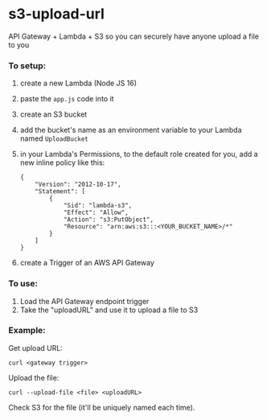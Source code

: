 # s3-upload-url
API Gateway + Lambda + S3 so you can securely have anyone upload a file to you

### To setup:

1. create a new Lambda (Node JS 16)

2. paste the `app.js` code into it

3. create an S3 bucket

4. add the bucket's name as an environment variable to your Lambda named `UploadBucket` 

5. in your Lambda's Permissions, to the default role created for you, add a new inline policy like this:

   ```
   {
       "Version": "2012-10-17",
       "Statement": [
           {
               "Sid": "lambda-s3",
               "Effect": "Allow",
               "Action": "s3:PutObject",
               "Resource": "arn:aws:s3:::<YOUR_BUCKET_NAME>/*"
           }
       ]
   }
   ```

6. create a Trigger of an AWS API Gateway

### To use:

1. Load the API Gateway endpoint trigger
2. Take the "uploadURL" and use it to upload a file to S3

### Example:

Get upload URL:

`curl <gateway trigger>`

Upload the file:

`curl --upload-file <file> <uploadURL>`

Check S3 for the file (it'll be uniquely named each time).
